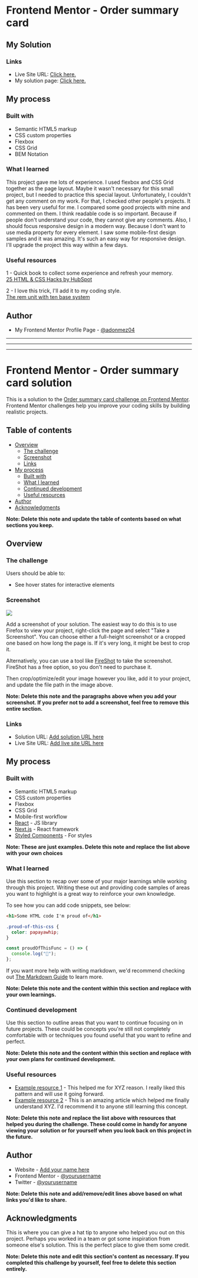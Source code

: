# Frontend Mentor - Order summary card

## My Solution

### Links

- Live Site URL: [Click here.](https://adonmez04.github.io/FEM-2-Order-summary-component/)
- My solution page: [Click here.](https://www.frontendmentor.io/solutions/2ordersummarycomponent-flexbox-and-css-grid-not-responsive-pPXkTBmePp)

## My process

### Built with

- Semantic HTML5 markup
- CSS custom properties
- Flexbox
- CSS Grid
- BEM Notation

### What I learned

This project gave me lots of experience. I used flexbox and CSS Grid together as the page layout. Maybe it wasn't necessary for this small project, but I needed to practice this special layout. Unfortunately, I couldn't get any comment on my work. For that, I checked other people's projects. It has been very useful for me. I compared some good projects with mine and commented on them. I think readable code is so important. Because if people don't understand your code, they cannot give any comments. Also, I should focus responsive design in a modern way. Because I don't want to use media property for every element. I saw some mobile-first design samples and it was amazing. It's such an easy way for responsive design. I'll upgrade the project this way within a few days.

### Useful resources

1 - Quick book to collect some experience and refresh your memory.  
[25 HTML & CSS Hacks by HubSpot](https://offers.hubspot.com/html-css-hacks?hubs_post-cta=anchor&hubs_post=blog.hubspot.com%2Fwebsite%2Fcomment-out-in-css&hubs_signup-url=blog.hubspot.com%2Fwebsite%2Fcomment-out-in-css&hubs_signup-cta=cta_button&hsCtaTracking=cace6948-d859-40c5-ad73-a401be3aa84e%7Cddfcd1ff-a7fb-4fc9-a145-07d3927c0afc)

2 - I love this trick, I'll add it to my coding style.  
[The rem unit with ten base system](https://www.youtube.com/shorts/ajjIo7C1ylI)

## Author

- My Frontend Mentor Profile Page - [@adonmez04](https://www.frontendmentor.io/profile/adonmez04)

---

---

---

# Frontend Mentor - Order summary card solution

This is a solution to the [Order summary card challenge on Frontend Mentor](https://www.frontendmentor.io/challenges/order-summary-component-QlPmajDUj). Frontend Mentor challenges help you improve your coding skills by building realistic projects.

## Table of contents

- [Overview](#overview)
  - [The challenge](#the-challenge)
  - [Screenshot](#screenshot)
  - [Links](#links)
- [My process](#my-process)
  - [Built with](#built-with)
  - [What I learned](#what-i-learned)
  - [Continued development](#continued-development)
  - [Useful resources](#useful-resources)
- [Author](#author)
- [Acknowledgments](#acknowledgments)

**Note: Delete this note and update the table of contents based on what sections you keep.**

## Overview

### The challenge

Users should be able to:

- See hover states for interactive elements

### Screenshot

![](./screenshot.jpg)

Add a screenshot of your solution. The easiest way to do this is to use Firefox to view your project, right-click the page and select "Take a Screenshot". You can choose either a full-height screenshot or a cropped one based on how long the page is. If it's very long, it might be best to crop it.

Alternatively, you can use a tool like [FireShot](https://getfireshot.com/) to take the screenshot. FireShot has a free option, so you don't need to purchase it.

Then crop/optimize/edit your image however you like, add it to your project, and update the file path in the image above.

**Note: Delete this note and the paragraphs above when you add your screenshot. If you prefer not to add a screenshot, feel free to remove this entire section.**

### Links

- Solution URL: [Add solution URL here](https://your-solution-url.com)
- Live Site URL: [Add live site URL here](https://your-live-site-url.com)

## My process

### Built with

- Semantic HTML5 markup
- CSS custom properties
- Flexbox
- CSS Grid
- Mobile-first workflow
- [React](https://reactjs.org/) - JS library
- [Next.js](https://nextjs.org/) - React framework
- [Styled Components](https://styled-components.com/) - For styles

**Note: These are just examples. Delete this note and replace the list above with your own choices**

### What I learned

Use this section to recap over some of your major learnings while working through this project. Writing these out and providing code samples of areas you want to highlight is a great way to reinforce your own knowledge.

To see how you can add code snippets, see below:

```html
<h1>Some HTML code I'm proud of</h1>
```

```css
.proud-of-this-css {
  color: papayawhip;
}
```

```js
const proudOfThisFunc = () => {
  console.log("🎉");
};
```

If you want more help with writing markdown, we'd recommend checking out [The Markdown Guide](https://www.markdownguide.org/) to learn more.

**Note: Delete this note and the content within this section and replace with your own learnings.**

### Continued development

Use this section to outline areas that you want to continue focusing on in future projects. These could be concepts you're still not completely comfortable with or techniques you found useful that you want to refine and perfect.

**Note: Delete this note and the content within this section and replace with your own plans for continued development.**

### Useful resources

- [Example resource 1](https://www.example.com) - This helped me for XYZ reason. I really liked this pattern and will use it going forward.
- [Example resource 2](https://www.example.com) - This is an amazing article which helped me finally understand XYZ. I'd recommend it to anyone still learning this concept.

**Note: Delete this note and replace the list above with resources that helped you during the challenge. These could come in handy for anyone viewing your solution or for yourself when you look back on this project in the future.**

## Author

- Website - [Add your name here](https://www.your-site.com)
- Frontend Mentor - [@yourusername](https://www.frontendmentor.io/profile/yourusername)
- Twitter - [@yourusername](https://www.twitter.com/yourusername)

**Note: Delete this note and add/remove/edit lines above based on what links you'd like to share.**

## Acknowledgments

This is where you can give a hat tip to anyone who helped you out on this project. Perhaps you worked in a team or got some inspiration from someone else's solution. This is the perfect place to give them some credit.

**Note: Delete this note and edit this section's content as necessary. If you completed this challenge by yourself, feel free to delete this section entirely.**

